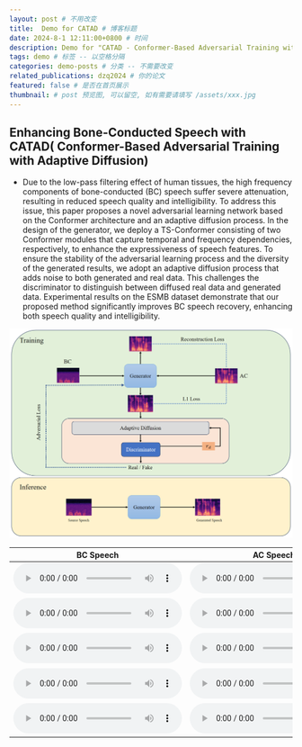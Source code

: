 ```yaml
---
layout: post # 不用改变
title:  Demo for CATAD # 博客标题
date: 2024-8-1 12:11:00+0800 # 时间
description: Demo for "CATAD - Conformer-Based Adversarial Training with Adaptive Diffusion for Bone-Conducted Speech Enhancement" # 博客描述
tags: demo # 标签 -- 以空格分隔
categories: demo-posts # 分类 -- 不需要改变
related_publications: dzq2024 # 你的论文
featured: false # 是否在首页展示
thumbnail: # post 预览图, 可以留空, 如有需要请填写 /assets/xxx.jpg
---
```

## Enhancing Bone-Conducted Speech with CATAD( Conformer-Based Adversarial Training with Adaptive Diffusion)

- Due to the low-pass filtering effect of human tissues, the high frequency components of bone-conducted (BC) speech suffer severe attenuation, resulting in reduced speech quality and intelligibility. To address this issue, this paper proposes a novel adversarial learning network based on the Conformer architecture and an adaptive diffusion process. In the design of the generator, we deploy a TS-Conformer consisting of two Conformer modules that capture temporal and frequency dependencies, respectively, to enhance the expressiveness of speech features. To ensure the stability of the adversarial learning process and the diversity of the generated results, we adopt an adaptive diffusion process that adds noise to both generated and real data. This challenges the discriminator to distinguish between diffused real data and generated data. Experimental results on the ESMB dataset demonstrate that our proposed method significantly improves BC speech recovery, enhancing both speech
quality and intelligibility.

![model_arc](/assets/img/CATAD/Framework.png "demo")


| BC Speech                                                                                                                | AC Speech                                                                                                                | CATAD(ours)                                                                                                              |
| ------------------------------------------------------------------------------------------------------------------------ | ------------------------------------------------------------------------------------------------------------------------ | ------------------------------------------------------------------------------------------------------------------------ |
| <audio src="/assets/CATAD/enhanced_speech/bc_speech0_generated_e2e.wav" type="audio/wav" controls preload></audio>   | <audio src="/assets/CATAD/enhanced_speech/bc_speech0_generated_e2e.wav" type="audio/wav" controls preload></audio>   | <audio src="/assets/CATAD/enhanced_speech/bc_speech0_generated_e2e.wav" type="audio/wav" controls preload></audio>   |
| <audio src="/assets/CATAD/enhanced_speech/bc_speech302_generated_e2e.wav" type="audio/wav" controls preload></audio> | <audio src="/assets/CATAD/enhanced_speech/bc_speech302_generated_e2e.wav" type="audio/wav" controls preload></audio> | <audio src="/assets/CATAD/enhanced_speech/bc_speech302_generated_e2e.wav" type="audio/wav" controls preload></audio> |
| <audio src="/assets/CATAD/enhanced_speech/bc_speech310_generated_e2e.wav" type="audio/wav" controls preload></audio> | <audio src="/assets/CATAD/enhanced_speech/bc_speech310_generated_e2e.wav" type="audio/wav" controls preload></audio> | <audio src="/assets/CATAD/enhanced_speech/bc_speech310_generated_e2e.wav" type="audio/wav" controls preload></audio> |
| <audio src="/assets/CATAD/enhanced_speech/bc_speech311_generated_e2e.wav" type="audio/wav" controls preload></audio> | <audio src="/assets/CATAD/enhanced_speech/bc_speech311_generated_e2e.wav" type="audio/wav" controls preload></audio> | <audio src="/assets/CATAD/enhanced_speech/bc_speech311_generated_e2e.wav" type="audio/wav" controls preload></audio> |
| <audio src="/assets/CATAD/enhanced_speech/bc_speech328_generated_e2e.wav" type="audio/wav" controls preload></audio> | <audio src="/assets/CATAD/enhanced_speech/bc_speech328_generated_e2e.wav" type="audio/wav" controls preload></audio> | <audio src="/assets/CATAD/enhanced_speech/bc_speech328_generated_e2e.wav" type="audio/wav" controls preload></audio> |
